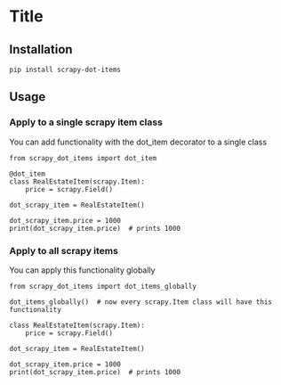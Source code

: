 # Title

## Installation

    pip install scrapy-dot-items

## Usage

### Apply to a single scrapy item class

You can add functionality with the dot_item decorator to a single class
    
    from scrapy_dot_items import dot_item

    @dot_item
    class RealEstateItem(scrapy.Item):
        price = scrapy.Field()

    dot_scrapy_item = RealEstateItem()

    dot_scrapy_item.price = 1000
    print(dot_scrapy_item.price)  # prints 1000


### Apply to all scrapy items 

You can apply this functionality globally


    from scrapy_dot_items import dot_items_globally

    dot_items_globally()  # now every scrapy.Item class will have this functionality

    class RealEstateItem(scrapy.Item):
        price = scrapy.Field()

    dot_scrapy_item = RealEstateItem()

    dot_scrapy_item.price = 1000
    print(dot_scrapy_item.price)  # prints 1000